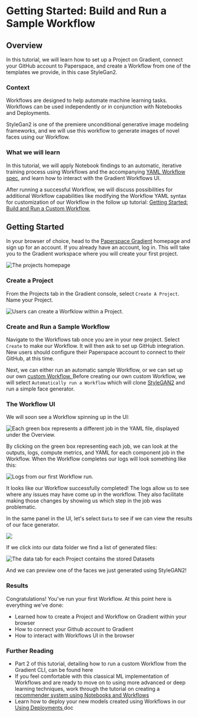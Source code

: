 # Getting Started: Build and Run a Sample Workflow

## Overview

In this tutorial, we will learn how to set up a Project on Gradient, connect your GitHub account to Paperspace, and create a Workflow from one of the templates we provide, in this case StyleGan2. 

### Context 

Workflows are designed to help automate machine learning tasks. Workflows can be used independently or in conjunction with Notebooks and Deployments.

StyleGan2 is one of the premiere unconditional generative image modeling frameworks, and we will use this workflow to generate images of novel faces using our Workflow.

### What we will learn

In this tutorial, we will apply Notebook findings to an automatic, iterative training process using Workflows and the accompanying [YAML Workflow spec](../../explore-train-deploy/workflows/using-yaml-for-data-science.md), and learn how to interact with the Gradient Workflows UI.

After running a successful Workflow, we will discuss possibilities for additional Workflow capabilities like modifying the Workflow YAML syntax for customization of our Workflow in the follow up tutorial: [Getting Started: Build and Run a Custom Workflow.](https://docs.paperspace.com/gradient/get-started/tutorials-list/workflows-creating-a-classical-decision-tree-classifier)

## Getting Started

In your browser of choice, head to the [Paperspace Gradient](https://console.paperspace.com/) homepage and sign up for an account. If you already have an account, log in. This will take you to the Gradient workspace where you will create your first project. 

![The projects homepage](../../.gitbook/assets/screen-shot-2021-09-21-at-3.55.08-pm.png)

### Create a Project

From the Projects tab in the Gradient console, select `Create A Project`. Name your Project.

![Users can create a Worfklow within a Project.](../../.gitbook/assets/screen-shot-2021-09-21-at-3.56.27-pm.png)

### Create and Run a Sample Workflow

Navigate to the Workflows tab once you are in your new project. Select `Create` to make our Workflow. It will then ask to set up GitHub integration. New users should configure their Paperspace account to connect to their GitHub, at this time.

Next, we can either run an automatic sample Workflow, or we can set up our own [custom Workflow. ](https://docs.paperspace.com/gradient/get-started/tutorials-list/workflows-creating-a-classical-decision-tree-classifier)Before creating our own custom Workflow, we will select `Automatically run a Workflow` which will clone [StyleGAN2](https://github.com/nvlabs/stylegan2) and run a simple face generator.

### The Workflow UI

We will soon see a Workflow spinning up in the UI:

![Each green box represents a different job in the YAML file, displayed under the Overview.](../../.gitbook/assets/screen-shot-2021-09-21-at-3.58.31-pm%20%282%29.png)

By clicking on the green box representing each job, we can look at the outputs, logs, compute metrics, and YAML for each component job in the Workflow. When the Workflow completes our logs will look something like this:

![Logs from our first Workflow run.](../../.gitbook/assets/screen-shot-2021-09-17-at-3.59.34-pm.png)

It looks like our Workflow successfully completed! The logs allow us to see where any issues may have come up in the workflow. They also facilitate making those changes by showing us which step in the job was problematic.

In the same panel in the UI, let's select `Data` to see if we can view the results of our face generator.

![](../../.gitbook/assets/screen-shot-2021-09-17-at-4.02.00-pm.png)

If we click into our data folder we find a list of generated files:

![The data tab for each Project contains the stored Datasets ](../../.gitbook/assets/screen-shot-2021-09-21-at-4.06.53-pm%20%281%29.png)

And we can preview one of the faces we just generated using StyleGAN2!

### Results

Congratulations! You've run your first Workflow. At this point here is everything we've done:

* Learned how to create a Project and Workflow on Gradient within your browser 
* How to connect your Github account to Gradient
* How to interact with Workflows UI in the browser

### Further Reading

* Part 2 of this tutorial, detailing how to run a custom Workflow from the Gradient CLI, can be found here
* If you feel comfortable with this classical ML implementation of Workflows and are ready to move on to using more advanced or deep learning techniques, work through the tutorial on creating a [recommender system using Notebooks and Workflows](https://docs.paperspace.com/gradient/get-started/tutorials-list/end-to-end-example)
* Learn how to deploy your new models created using Workflows in our[ Using Deployments ](https://docs.paperspace.com/gradient/get-started/tutorials-list/dealing-with-gradient-deployments)doc





